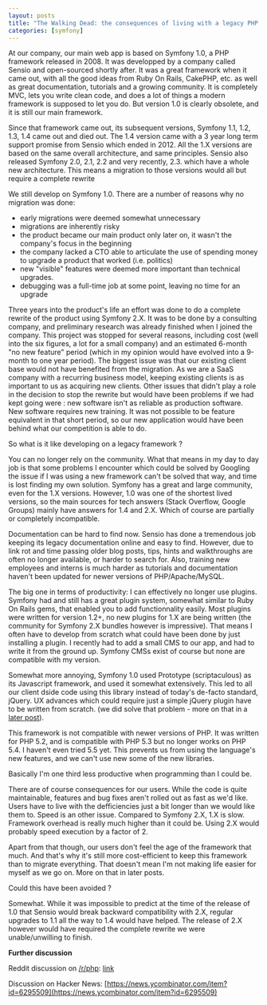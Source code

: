 ```yaml
---
layout: posts
title: "The Walking Dead: the consequences of living with a legacy PHP framework"
categories: [symfony]
---
```


At our company, our main web app is based on Symfony 1.0, a PHP framework released in 2008. It was developped by a company called Sensio and open-sourced shortly after. It was a great framework when it came out, with all the good ideas from Ruby On Rails, CakePHP, etc. as well as great documentation, tutorials and a growing community. It is completely MVC, lets you write clean code, and does a lot of things a modern framework is supposed to let you do. But version 1.0 is clearly obsolete, and it is still our main framework. 

Since that framework came out, its subsequent versions, Symfony 1.1, 1.2, 1.3, 1.4 came out and died out. The 1.4 version came with a 3 year long term support promise from Sensio which ended in 2012. All the 1.X versions are based on the same overall architecture, and same principles. Sensio also released Symfony 2.0, 2.1, 2.2 and very recently, 2.3. which have a whole new architecture. This means a migration to those versions would all but require a complete rewrite

We still develop on Symfony 1.0. There are a number of reasons why no migration was done:
- early migrations were deemed somewhat unnecessary
- migrations are inherently risky
- the product became our main product only later on, it wasn't the company's focus in the beginning
- the company lacked a CTO able to articulate the use of spending money to upgrade a product that worked (i.e. politics)
- new "visible" features were deemed more important than technical upgrades.
- debugging was a full-time job at some point, leaving no time for an upgrade

Three years into the product's life an effort was done to do a complete rewrite of the product using Symfony 2.X. It was to be done by a consulting company, and preliminary research was already finished when I joined the company. This project was stopped for several reasons, including cost (well into the six figures, a lot for a small company) and an estimated 6-month "no new feature" period (which in my opinion would have evolved into a 9-month to one year period). The biggest issue was that our existing client base would not have benefited from the migration. As we are a SaaS company with a recurring business model, keeping existing clients is as important to us as acquiring new clients. Other issues that didn't play a role in the decision to stop the rewrite but would have been problems if we had kept going were : new software isn't as reliable as production software. New software requires new training. It was not possible to be feature equivalent in that short period, so our new application would have been behind what our competition is able to do.

So what is it like developing on a legacy framework ?

You can no longer rely on the community. What that means in my day to day job is that some problems I encounter which could be solved by Googling the issue if I was using a new framework can't be solved that way, and time is lost finding my own solution. Symfony has a great and large community, even for the 1.X versions. However, 1.0 was one of the shortest lived versions, so the main sources for tech answers (Stack Overflow, Google Groups) mainly have answers for 1.4 and 2.X. Which of course are partially or completely incompatible.

Documentation can be hard to find now. Sensio has done a tremendous job keeping its legacy documentation online and easy to find. However, due to link rot and time passing older blog posts, tips, hints and walkthroughs are often no longer available, or harder to search for. Also, training new employees and interns is much harder as tutorials and documentation haven't been updated for newer versions of PHP/Apache/MySQL.

The big one in terms of productivity: I can effectively no longer use plugins. Symfony had and still has a great plugin system, somewhat similar to Ruby On Rails gems, that enabled you to add functionnality easily. Most plugins were written for version 1.2+, no new plugins for 1.X are being written (the community for Symfony 2.X bundles however is impressive). That means I often have to develop from scratch what could have been done by just installing a plugin. I recently had to add a small CMS to our app, and had to write it from the ground up. Symfony CMSs exist of course but none are compatible with my version.

Somewhat more annoying, Symfony 1.0 used Prototype (scriptaculous) as its Javascript framework, and used it somewhat extensively. This led to all our client dside code using this library instead of today's de-facto standard, jQuery. UX advances which could require just a simple jQuery plugin have to be written from scratch. (we did solve that problem - more on that in a [later post](/coding/2013/09/02/redoing-the-whole-user-interface-of-our-web-application.html)).

This framework is not compatible with newer versions of PHP. It was written for PHP 5.2, and is compatible with PHP 5.3 but no longer works on PHP 5.4. I haven't even tried 5.5 yet. This prevents us from using the language's new features, and we can't use new some of the new libraries.

Basically I'm one third less productive when programming than I could be.

There are of course consequences for our users. While the code is quite maintainable, features and bug fixes aren't rolled out as fast as we'd like. Users have to live with the defficiencies just a bit longer than we would like them to. Speed is an other issue. Compared to Symfony 2.X, 1.X is slow. Framework overhead is really much higher than it could be. Using 2.X would probably speed execution by a factor of 2.

Apart from that though, our users don't feel the age of the framework that much. And that's why it's still more cost-efficient to keep this framework than to migrate everything. That doesn't mean I'm not making life easier for myself as we go on. More on that in later posts.

Could this have been avoided ?

Somewhat. While it was impossible to predict at the time of the release of 1.0 that Sensio would break backward compatibility with 2.X, regular upgrades to 1.1 all the way to 1.4 would have helped. The release of 2.X however would have required the complete rewrite we were unable/unwilling to finish.

**Further discussion**

Reddit discussion on [/r/php](http://www.reddit.com/r/PHP): [link](http://www.reddit.com/r/PHP/comments/1knp3v/the_walking_dead_living_with_a_legacy_php/)

Discussion on Hacker News: [https://news.ycombinator.com/item?id=6295509](https://news.ycombinator.com/item?id=6295509)